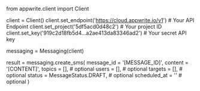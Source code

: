 from appwrite.client import Client

client = Client()
client.set_endpoint('https://cloud.appwrite.io/v1') # Your API Endpoint
client.set_project('5df5acd0d48c2') # Your project ID
client.set_key('919c2d18fb5d4...a2ae413da83346ad2') # Your secret API key

messaging = Messaging(client)

result = messaging.create_sms(
    message_id = '[MESSAGE_ID]',
    content = '[CONTENT]',
    topics = [], # optional
    users = [], # optional
    targets = [], # optional
    status = MessageStatus.DRAFT, # optional
    scheduled_at = '' # optional
)
